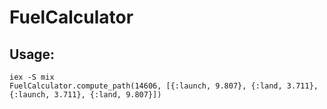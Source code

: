 # FuelCalculator

## Usage:

```
iex -S mix
FuelCalculator.compute_path(14606, [{:launch, 9.807}, {:land, 3.711}, {:launch, 3.711}, {:land, 9.807}])
```
